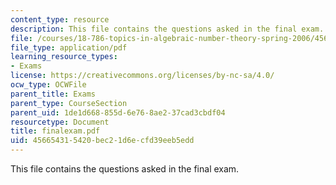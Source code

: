 ```yaml
---
content_type: resource
description: This file contains the questions asked in the final exam.
file: /courses/18-786-topics-in-algebraic-number-theory-spring-2006/456654315420bec21d6ecfd39eeb5edd_finalexam.pdf
file_type: application/pdf
learning_resource_types:
- Exams
license: https://creativecommons.org/licenses/by-nc-sa/4.0/
ocw_type: OCWFile
parent_title: Exams
parent_type: CourseSection
parent_uid: 1de1d668-855d-6e76-8ae2-37cad3cbdf04
resourcetype: Document
title: finalexam.pdf
uid: 45665431-5420-bec2-1d6e-cfd39eeb5edd
---
```

This file contains the questions asked in the final exam.